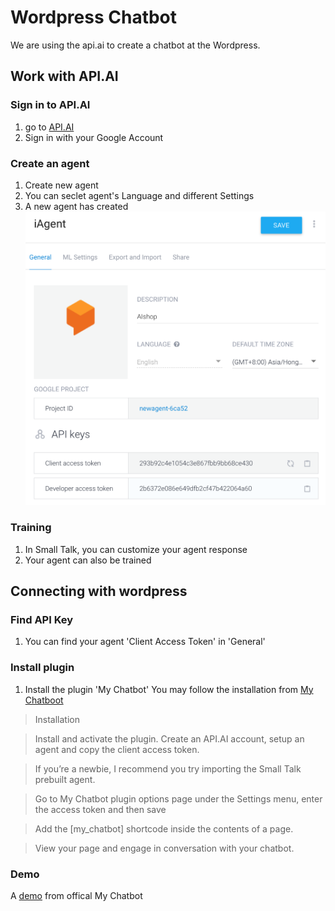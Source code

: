 # Wordpress Chatbot
We are using the api.ai to create a chatbot at the Wordpress.

## Work with API.AI
### Sign in to API.AI
1. go to [API.AI](https://api.ai/)
2. Sign in with your Google Account

### Create an agent
1. Create new agent
2. You can seclet agent's Language and different Settings
3. A new agent has created
![](https://github.com/i01er/wordpress_chatbot/blob/master/images/Agent.png)

### Training
1. In Small Talk, you can customize your agent response
2. Your agent can also be trained

## Connecting with wordpress
### Find API Key
1. You can find your agent 'Client Access Token' in 'General'

### Install plugin
1. Install the plugin 'My Chatbot'
You may follow the installation from [My Chatboot](https://wordpress.org/plugins/my-chatbot/#installation)
> Installation

> Install and activate the plugin.
Create an API.AI account, setup an agent and copy the client access token.

> If you’re a newbie, I recommend you try importing the Small Talk prebuilt agent.

> Go to My Chatbot plugin options page under the Settings menu, enter the access token and then save

> Add the [my_chatbot] shortcode inside the contents of a page.

> View your page and engage in conversation with your chatbot.

### Demo
A [demo](https://danielpowney.com/my-chatbot-demo/) from offical My Chatbot
